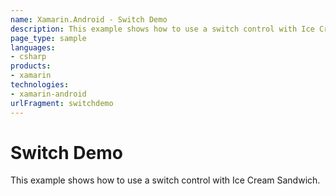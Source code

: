 ```yaml
---
name: Xamarin.Android - Switch Demo
description: This example shows how to use a switch control with Ice Cream Sandwich.
page_type: sample
languages:
- csharp
products:
- xamarin
technologies:
- xamarin-android
urlFragment: switchdemo
---
```

# Switch Demo

This example shows how to use a switch control with Ice Cream Sandwich.
